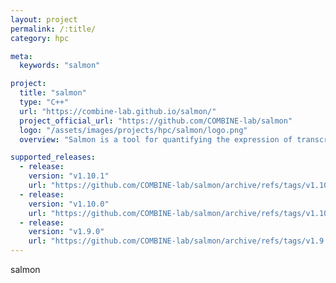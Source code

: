 ```yaml
---
layout: project
permalink: /:title/
category: hpc

meta:
  keywords: "salmon"

project:
  title: "salmon"
  type: "C++"
  url: "https://combine-lab.github.io/salmon/"
  project_official_url: "https://github.com/COMBINE-lab/salmon"
  logo: "/assets/images/projects/hpc/salmon/logo.png"
  overview: "Salmon is a tool for quantifying the expression of transcripts using RNA-seq data. Salmon uses new algorithms (specifically, coupling the concept of quasi-mapping with a two-phase inference procedure) to provide accurate expression estimates very quickly (i.e. wicked-fast) and while using little memory. Salmon performs its inference using an expressive and realistic model of RNA-seq data that takes into account experimental attributes and biases commonly observed in real RNA-seq data."

supported_releases:
  - release:
    version: "v1.10.1"
    url: "https://github.com/COMBINE-lab/salmon/archive/refs/tags/v1.10.1.tar.gz"
  - release:
    version: "v1.10.0"
    url: "https://github.com/COMBINE-lab/salmon/archive/refs/tags/v1.10.0.tar.gz"
  - release:
    version: "v1.9.0"
    url: "https://github.com/COMBINE-lab/salmon/archive/refs/tags/v1.9.0.tar.gz"
---
```


<p>salmon</p>
